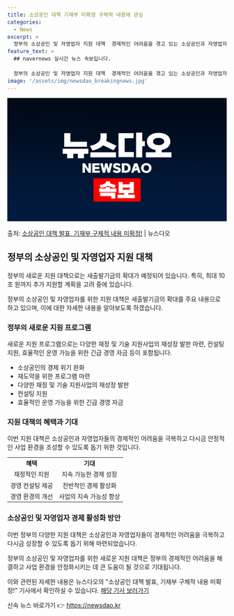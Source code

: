 ```yaml
---
title: 소상공인 대책 기재부 미확정 구체적 내용에 관심
categories:
  - News
excerpt: >
  정부의 소상공인 및 자영업자 지원 대책  경제적인 어려움을 겪고 있는 소상공인과 자영업자들을 위해 정부가 새…
feature_text: >
  ## navernews 실시간 뉴스 속보입니다.

  정부의 소상공인 및 자영업자 지원 대책  경제적인 어려움을 겪고 있는 소상공인과 자영업자들을 위해 정부가 새…
image: '/assets/img/newsdao_breakingnews.jpg'
---
```


![뉴스다오 속보](/assets/img/newsdao_breakingnews.jpg)

<p>출처: <a href="https://newsdao.kr/4513" rel="dofollow">소상공인 대책 발표, 기재부 구체적 내용 미확정!</a> | 뉴스다오</p>

<h2 data-ke-size="size26">정부의 소상공인 및 자영업자 지원 대책</h2>
정부의 새로운 지원 대책으로는 새출발기금의 확대가 예정되어 있습니다. 특히, 최대 10조 원까지 추가 지원할 계획을 고려 중에 있습니다.

<p data-ke-size="size16">정부의 소상공인 및 자영업자를 위한 지원 대책은 새출발기금의 확대를 주요 내용으로 하고 있으며, 이에 대한 자세한 내용을 알아보도록 하겠습니다.</p>

<h3>정부의 새로운 지원 프로그램</h3>
새로운 지원 프로그램으로는 다양한 재정 및 기술 지원사업의 재성장 발판 마련, 컨설팅 지원, 효율적인 운영 가능을 위한 긴급 경영 자금 등이 포함됩니다.

<ul>
  <li>소상공인의 경제 위기 완화</li>
  <li>재도약을 위한 프로그램 마련</li>
  <li>다양한 재정 및 기술 지원사업의 재성장 발판</li>
  <li>컨설팅 지원</li>
  <li>효율적인 운영 가능을 위한 긴급 경영 자금</li>
</ul>

<h3>지원 대책의 혜택과 기대</h3>
이번 지원 대책은 소상공인과 자영업자들의 경제적인 어려움을 극복하고 다시금 안정적인 사업 환경을 조성할 수 있도록 돕기 위한 것입니다.

<table>
  <tr>
    <td style="text-align: center; height: 17px;"><b>혜택</b></td>
    <td style="text-align: center; height: 17px;"><b>기대</b></td>
  </tr>
  <tr>
    <td style="text-align: center; height: 17px;">재정적인 지원</td>
    <td style="text-align: center; height: 17px;">지속 가능한 경제 성장</td>
  </tr>
  <tr>
    <td style="text-align: center; height: 17px;">경영 컨설팅 제공</td>
    <td style="text-align: center; height: 17px;">전반적인 경제 활성화</td>
  </tr>
  <tr>
    <td style="text-align: center; height: 17px;">경영 환경의 개선</td>
    <td style="text-align: center; height: 17px;">사업의 지속 가능성 향상</td>
  </tr>
</table>

<h3>소상공인 및 자영업자 경제 활성화 방안</h3>
이번 정부의 다양한 지원 대책은 소상공인과 자영업자들이 경제적인 어려움을 극복하고 다시금 성장할 수 있도록 돕기 위해 마련되었습니다.

<p data-ke-size="size16">정부의 소상공인 및 자영업자를 위한 새로운 지원 대책은 정부의 경제적인 어려움을 해결하고 사업 환경을 안정화시키는 데 큰 도움이 될 것으로 기대됩니다.</p>

이와 관련된 자세한 내용은 뉴스다오의 "소상공인 대책 발표, 기재부 구체적 내용 미확정!" 기사에서 확인하실 수 있습니다. [해당 기사 보러가기](https://newsdao.kr/4513) 

신속 뉴스 바로가기 👉 <a href="https://newsdao.kr" rel="dofollow">https://newsdao.kr</a>


